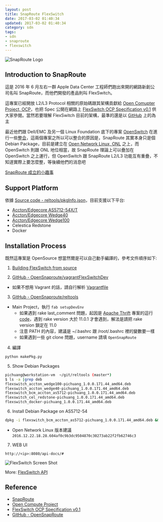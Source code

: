```yaml
---
layout: post
title: SnapRoute FlexSwitch
date: 2017-03-02 01:40:34
updated: 2017-03-02 01:40:34
category: sdn
tags:
- sdn
- snaproute
- flexswitch
---
```


![SnapRoute Logo](https://1v51ha1y9z9f2hpq55t67p7a3u-wpengine.netdna-ssl.com/wp-content/uploads/2016/12/snaproute-logo-2016.jpg)

## Introduction to SnapRoute

這是 2016 年 6 月左右一群 Apple Data Center 工程師們跑出來開的網路新創公司名叫 SnapRoute，而他們開發的產品則叫 FlexSwitch。

這專案已經開放 L2/L3 Protocol 相關的原始碼跟其架構貢獻給 [Open Comupter Project, OCP][2]，也把 Spec 公開在網路上 [FlexSwitch OCP Specification v0.1][3] 供大家參閱。當然若要理解 FlexSwitch 目前的架構，最準的還是以 [GitHub][4] 上的為主 

最近他們跟 Dell/EMC 及另一個 Linux Foundation 底下的專案 [OpenSwitch][17] 在進行一些[整合][16]，這兩個專案之所以可以整合的原因是，SnapRoute 其實本身只是個 Debian Package，目前是建立在 [Open Network Linux, ONL][18] 之上，而 OpenSwitch 則跟 ONL 地位相當，故 SnapRoute 理論上可以疊加在 OpenSwitch 之上運行，但 OpenSwitch 跟 SnapRoute L2/L3 功能互有重疊，不知道實際上要怎麼整，等後續他們的消息吧

[SnapRoute 成立的小趣事][9]

## Support Platform

依據 [Source code - reltools/pkgInfo.json][5]，目前支援以下平台:
- [Accton/Edgecore AS5712-54X/T][6]
- [Accton/Edgecore Wedge40][7]
- [Accton/Edgecore Wedge100][8]
- Celestica Redstone
- Docker

<!--more-->

## Installation Process

既然這專案是 OpenSource 想當然爾是可以自己動手編譯的，參考文件順序如下:

1. [Building FlexSwitch from source][10]

2. [GitHub - OpenSnaproute/vagrantFlexSwitchDev][11]
  - 如果不想用 Vagrant 的話，請自行解析 [Vagrantfile][12]

3. [GitHub - OpenSnaproute/reltools][13]
  - Main Project，執行 `fab setupDevEnv`
    - 如果遇到 rake last_comment 問題，起因是 [Apache Thrift][14] 專案的這行 [code][15]，遇到 rake version 大於 11.0.1 才會遇到，解法是請把 rake version 鎖定在 11.0
    - 注意 PATH 的內容，建議是 ~/.bashrc 跟 /root/.bashrc 裡的變數要一樣
    - 如果遇到一些 git clone 問題，username 請填 `OpenSnapRoute`

4. 編譯
```bash
python makePkg.py
```

5. Show Debian Packages
``` bash
pichuang@workstation-vm  ~/git/reltools (master*)
$ ls -a |grep deb
flexswitch_accton_wedge100-pichuang_1.0.0.171.44_amd64.deb
flexswitch_accton_wedge40-pichuang_1.0.0.171.44_amd64.deb
flexswitch_bcm_accton_as5712-pichuang_1.0.0.171.44_amd64.deb
flexswitch_cel_redstone-pichuang_1.0.0.171.44_amd64.deb
flexswitch_docker-pichuang_1.0.0.171.44_amd64.deb
```

6. Install Debian Package on AS5712-54
```bash
dpkg -i flexswitch_bcm_accton_as5712-pichuang_1.0.0.171.44_amd64.deb && apt install -f
```
  - Open Network Linux 版本建議 `2016.12.22.18.28.604af0c9b3dc9504870c30273ab22f2fb62746c3`

7. WEB UI
```
http://<ip>:8080/api-docs/#
```
![FlexSwitch Screen Shot](https://lh3.googleusercontent.com/5KzExo8JTIMKfZEnLtsCHcRphWCMzG4Tk5Bxhfo2swc3lElhuZJGnoVslycPlpV2IFvdYXmutnplvL00cKbG6xaL5MODPq2dmWztFghMhrPd4pXLrM0TotzGcyWjqhPLXsz7RZhf-0sIeUzIs010LdW0PI_8Q1S4848guBDjlHuxCYSn4DtNngVSLWFm43dZQJS4qhn3XKrVB6yGwjnOsAG_6Uc9u093k6511QYPRTT6sPW2Hnio-uXLrlDwnZ7utRDepXzMmyUwLmuZQ-S_dILTaHrOE63Yy_f9RAGswG6cYdFpb00GzrsSvOKaWqvqrrCL7VNENutA6PzXzl8w69fexVLJagDKaowrWIuaUFRkhG7UauHwO2FFXKj5uAWnCdXwjnno-H-mJXFc_fwX3IPxOzvXCBGJzCHIaStL7uTJS9Y7WRKebw283aHdJ_9aXoPOZGYIdj2qY6Y-wfBj9xqC8hFBRXqiwgqmKjDDgZpm5yWEdjeVsAP2WYYSeDbV1yK2pZs1xkVNLL4ETEqht_8ltmNiTHWPiXf5u8nsRsyN0vxen81_GCucfnegnLuX-AuXI2_-fte46NS1578ZNLt-t_ySaZ-dY1syhYisO75HGFhft0NGXg=w1948-h626-no)

More: [FlexSwitch API][19]

## Reference
- [SnapRoute][1]
- [Open Compute Project][2]
- [FlexSwitch OCP Specification v0.1][3]
- [GitHub - OpenSnapRoute][4]

[1]: https://snaproute.com/
[2]: http://opencompute.org/
[3]: https://www.circleb.eu/wp-content/uploads/2016/06/FlexSwitch_OCP_Specification_v0.1.pdf
[4]: https://github.com/OpenSnaproute
[5]: https://github.com/OpenSnaproute/reltools/blob/master/pkgInfo.json#L7
[6]: http://www.edge-core.com/productsInfo.php?cls=1&cls2=8&cls3=44&id=15
[7]: http://www.edge-core.com/productsInfo.php?cls=1&cls2=7&cls3=57&id=110
[8]: http://www.edge-core.com/productsInfo.php?cls=1&cls2=5&cls3=67&id=128
[9]: http://36kr.com/coop/yidian/post/5063241.html
[10]: https://opensnaproute.github.io/docs/build.html#building-flexswitch-from-source
[11]: https://github.com/OpenSnaproute/vagrantFlexSwitchDev
[12]: https://github.com/OpenSnaproute/vagrantFlexSwitchDev/blob/master/Vagrantfile#L67-L81
[13]: https://github.com/OpenSnaproute/reltools
[14]: https://github.com/OpenSnaproute/reltools/blob/master/fabfile.py#L212
[15]: https://github.com/apache/thrift/blob/master/lib/rb/thrift.gemspec#L35
[16]: https://www.linuxfoundation.org/announcements/snaproute-and-dell-emc-to-help-advance-linux-foundation%E2%80%99s-openswitch-project
[17]: http://www.openswitch.net/
[18]: https://opennetlinux.org/
[19]: https://drive.google.com/open?id=0B19ucAmtemIQYkZhX2FUYi13QTA